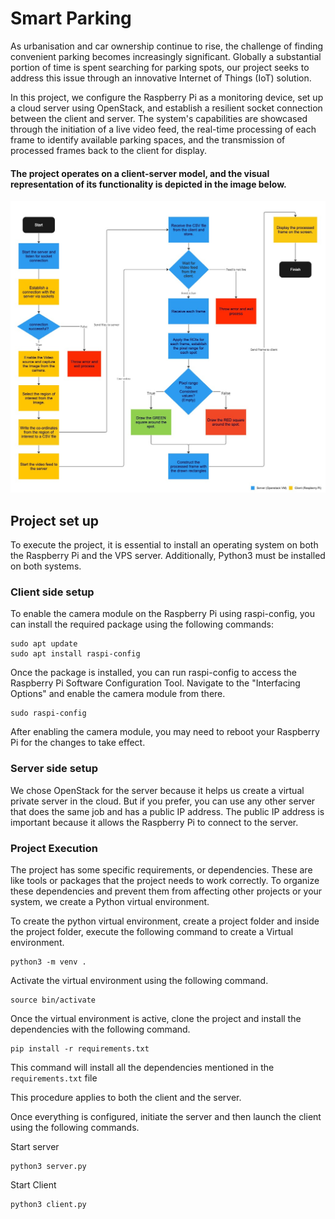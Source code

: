 # Smart Parking

As urbanisation and car ownership continue to rise, the challenge of finding convenient parking becomes increasingly significant. Globally a substantial portion of time is spent searching for parking spots, our project seeks to address this issue through an innovative Internet of Things (IoT) solution.

In this project, we configure the Raspberry Pi as a monitoring device, set up a cloud server using OpenStack, and establish a resilient socket connection between the client and server. The system's capabilities are showcased through the initiation of a live video feed, the real-time processing of each frame to identify available parking spaces, and the transmission of processed frames back to the client for display.

#### The project operates on a client-server model, and the visual representation of its functionality is depicted in the image below.

![Smart Paring Architecture](/assets/smart_systems.jpg)

## Project set up

To execute the project, it is essential to install an operating system on both the Raspberry Pi and the VPS server. Additionally, Python3 must be installed on both systems.

### Client side setup

To enable the camera module on the Raspberry Pi using raspi-config, you can install the required package using the following commands:

```
sudo apt update
sudo apt install raspi-config
```

Once the package is installed, you can run raspi-config to access the Raspberry Pi Software Configuration Tool. Navigate to the "Interfacing Options" and enable the camera module from there.

```
sudo raspi-config
```

After enabling the camera module, you may need to reboot your Raspberry Pi for the changes to take effect.

### Server side setup

We chose OpenStack for the server because it helps us create a virtual private server in the cloud. But if you prefer, you can use any other server that does the same job and has a public IP address. The public IP address is important because it allows the Raspberry Pi to connect to the server.

### Project Execution

The project has some specific requirements, or dependencies. These are like tools or packages that the project needs to work correctly. To organize these dependencies and prevent them from affecting other projects or your system, we create a Python virtual environment.

To create the python virtual environment, create a project folder and inside the project folder, execute the following command to create a Virtual environment.

```
python3 -m venv .
```

Activate the virtual environment using the following command.

```
source bin/activate
```

Once the virtual environment is active, clone the project and install the dependencies with the following command.

```
pip install -r requirements.txt
```

This command will install all the dependencies mentioned in the `requirements.txt` file

This procedure applies to both the client and the server.

Once everything is configured, initiate the server and then launch the client using the following commands.

Start server

```
python3 server.py
```

Start Client

```
python3 client.py
```
